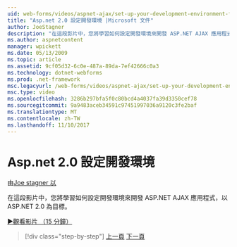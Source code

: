 ```yaml
---
uid: web-forms/videos/aspnet-ajax/set-up-your-development-environment-for-aspnet-20
title: "Asp.net 2.0 設定開發環境 |Microsoft 文件"
author: JoeStagner
description: "在這段影片中，您將學習如何設定開發環境來開發 ASP.NET AJAX 應用程式，以 ASP.NET 2.0 為目標。"
ms.author: aspnetcontent
manager: wpickett
ms.date: 05/13/2009
ms.topic: article
ms.assetid: 9cf05d32-6c0e-487a-89da-7ef42666c0a3
ms.technology: dotnet-webforms
ms.prod: .net-framework
msc.legacyurl: /web-forms/videos/aspnet-ajax/set-up-your-development-environment-for-aspnet-20
msc.type: video
ms.openlocfilehash: 3286b297bfa5f0c80bcd4a4037fa39d3350cef78
ms.sourcegitcommit: 9a9483aceb34591c97451997036a9120c3fe2baf
ms.translationtype: MT
ms.contentlocale: zh-TW
ms.lasthandoff: 11/10/2017
---
```

<a name="set-up-your-development-environment-for-aspnet-20"></a>Asp.net 2.0 設定開發環境
====================
由[Joe stagner 以](https://github.com/JoeStagner)

在這段影片中，您將學習如何設定開發環境來開發 ASP.NET AJAX 應用程式，以 ASP.NET 2.0 為目標。

[&#9654;觀看影片 （15 分鐘）](https://channel9.msdn.com/Blogs/ASP-NET-Site-Videos/set-up-your-development-environment-for-aspnet-20)

>[!div class="step-by-step"]
[上一頁](set-up-your-development-environment-for-aspnet-35.md)
[下一頁](how-do-i-customize-error-handling-for-the-aspnet-ajax-updatepanel.md)
